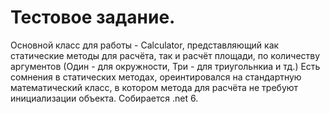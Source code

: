 # Тестовое задание. 
Основной класс для работы - Calculator, представляющий как статические методы для расчёта, так и расчёт площади, по количеству аргументов (Один - для окружности, Три - для триугольнкиа и тд.)
Есть сомнения в статических методах, ореинтировался на стандартную математический класс, в котором метода для расчёта не требуют инициализации объекта. 
Собирается .net 6. 
